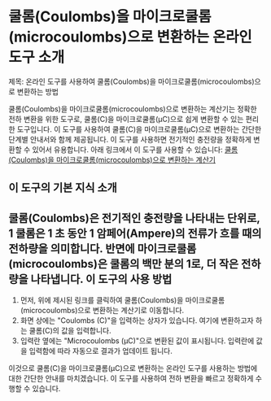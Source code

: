 쿨롬(Coulombs)을 마이크로쿨롬(microcoulombs)으로 변환하는 온라인 도구 소개
====================================================

제목: 온라인 도구를 사용하여 쿨롬(Coulombs)을 마이크로쿨롬(microcoulombs)으로 변환하는 방법

쿨롬(Coulombs)을 마이크로쿨롬(microcoulombs)으로 변환하는 계산기는 정확한 전하 변환을 위한 도구로, 쿨롬(C)을 마이크로쿨롬(μC)으로 쉽게 변환할 수 있는 편리한 도구입니다. 이 도구를 사용하여 쿨롬(C)을 마이크로쿨롬(μC)으로 변환하는 간단한 단계별 안내서와 함께 제공됩니다. 이 도구를 사용하면 전기적인 충전량을 정확하게 변환할 수 있어서 유용합니다. 아래 링크에서 이 도구를 사용할 수 있습니다: [쿨롬(Coulombs)을 마이크로쿨롬(microcoulombs)으로 변환하는 계산기](https://www.onlinecalculatorsfree.com/ko/convert/coulomb-to-microcoulomb.html)

이 도구의 기본 지식 소개
--------------

쿨롬(Coulombs)은 전기적인 충전량을 나타내는 단위로, 1 쿨롬은 1 초 동안 1 암페어(Ampere)의 전류가 흐를 때의 전하량을 의미합니다. 반면에 마이크로쿨롬(microcoulombs)은 쿨롬의 백만 분의 1로, 더 작은 전하량을 나타냅니다. 이 도구의 사용 방법
-----------

1. 먼저, 위에 제시된 링크를 클릭하여 쿨롬(Coulombs)을 마이크로쿨롬(microcoulombs)으로 변환하는 계산기로 이동합니다.
2. 화면 상에는 "Coulombs (C)"을 입력하는 상자가 있습니다. 여기에 변환하고자 하는 쿨롬(C)의 값을 입력합니다.
3. 입력란 옆에는 "Microcoulombs (μC)"으로 변환된 값이 표시됩니다. 입력란에 값을 입력함에 따라 자동으로 결과가 업데이트 됩니다.

이것으로 쿨롬(C)을 마이크로쿨롬(μC)으로 변환하는 온라인 도구를 사용하는 방법에 대한 간단한 안내를 마치겠습니다. 이 도구를 사용하여 전하 변환을 빠르고 정확하게 수행할 수 있습니다.